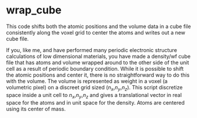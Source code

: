 # wrap_cube
This code shifts both the atomic positions and the volume data in a cube file consistently along the voxel grid to center the atoms and writes out a new cube file.

If you, like me, and have performed many periodic electronic structure calculations of low dimensional materials, you have made a density/wf cube file that has atoms and volume wrapped around to the other side of the unit cell as a result of periodic boundary condition. While it is possible to shift the atomic positions and center it, there is no straightforward way to do this with the volume. The volume is represented as weight in a voxel (a volumetric pixel) on a discreet grid sized ($n_x$,$n_y$,$n_z$). This script discretize space inside a unit cell to $n_x$,$n_y$,$n_z$ and gives a translational vector in real space for the atoms and in unit space for the density. Atoms are centered using its center of mass.
